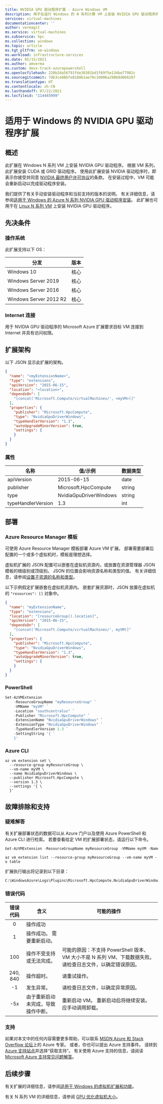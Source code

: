 ```yaml
---
title: NVIDIA GPU 驱动程序扩展 - Azure Windows VM
description: 用于在运行 Windows 的 N 系列计算 VM 上安装 NVIDIA GPU 驱动程序的 Microsoft Azure 扩展。
services: virtual-machines
documentationcenter: ''
author: vermagit
ms.service: virtual-machines
ms.subservice: hpc
ms.collection: windows
ms.topic: article
ms.tgt_pltfrm: vm-windows
ms.workload: infrastructure-services
ms.date: 05/15/2021
ms.author: amverma
ms.custom: devx-track-azurepowershell
ms.openlocfilehash: 220b2da56791fde38301bd1f69f5e134be77982c
ms.sourcegitcommit: 7d63ce88bfe8188b1ae70c3d006a29068d066287
ms.translationtype: HT
ms.contentlocale: zh-CN
ms.lasthandoff: 07/22/2021
ms.locfileid: "114445999"
---
```

# <a name="nvidia-gpu-driver-extension-for-windows"></a>适用于 Windows 的 NVIDIA GPU 驱动程序扩展

## <a name="overview"></a>概述

此扩展在 Windows N 系列 VM 上安装 NVIDIA GPU 驱动程序。 根据 VM 系列，此扩展安装 CUDA 或 GRID 驱动程序。 使用此扩展安装 NVIDIA 驱动程序时，即表示你接受并同意 [NVIDIA 最终用户许可协议](https://go.microsoft.com/fwlink/?linkid=874330)的条款。 在安装过程中，VM 可能会重新启动以完成驱动程序安装。

我们提供了有关手动安装驱动程序和当前支持的版本的说明。 有关详细信息，请参阅[适用于 Windows 的 Azure N 系列 NVIDIA GPU 驱动程序安装](../windows/n-series-driver-setup.md)。
此扩展也可用于在 [Linux N 系列 VM](hpccompute-gpu-linux.md) 上安装 NVIDIA GPU 驱动程序。

## <a name="prerequisites"></a>先决条件

### <a name="operating-system"></a>操作系统

此扩展支持以下 OS：

| 分发 | 版本 |
|---|---|
| Windows 10 | 核心 |
| Windows Server 2019 | 核心 |
| Windows Server 2016 | 核心 |
| Windows Server 2012 R2 | 核心 |

### <a name="internet-connectivity"></a>Internet 连接

用于 NVIDIA GPU 驱动程序的 Microsoft Azure 扩展要求目标 VM 连接到 Internet 并具有访问权限。

## <a name="extension-schema"></a>扩展架构

以下 JSON 显示此扩展的架构。

```json
{
  "name": "<myExtensionName>",
  "type": "extensions",
  "apiVersion": "2015-06-15",
  "location": "<location>",
  "dependsOn": [
    "[concat('Microsoft.Compute/virtualMachines/', <myVM>)]"
  ],
  "properties": {
    "publisher": "Microsoft.HpcCompute",
    "type": "NvidiaGpuDriverWindows",
    "typeHandlerVersion": "1.3",
    "autoUpgradeMinorVersion": true,
    "settings": {
    }
  }
}
```

### <a name="properties"></a>属性

| 名称 | 值/示例 | 数据类型 |
| ---- | ---- | ---- |
| apiVersion | 2015-06-15 | date |
| publisher | Microsoft.HpcCompute | string |
| type | NvidiaGpuDriverWindows | string |
| typeHandlerVersion | 1.3 | int |


## <a name="deployment"></a>部署

### <a name="azure-resource-manager-template"></a>Azure Resource Manager 模板 

可使用 Azure Resource Manager 模板部署 Azure VM 扩展。 部署需要部署后配置的一个或多个虚拟机时，模板是理想选择。

虚拟机扩展的 JSON 配置可以嵌套在虚拟机资源内，或放置在资源管理器 JSON 模板的根级别或顶级别。 JSON 的位置会影响资源名称和类型的值。 有关详细信息，请参阅[设置子资源的名称和类型](../../azure-resource-manager/templates/child-resource-name-type.md)。 

以下示例假定扩展嵌套在虚拟机资源内。 嵌套扩展资源时，JSON 放置在虚拟机的 `"resources": []` 对象中。

```json
{
  "name": "myExtensionName",
  "type": "extensions",
  "location": "[resourceGroup().location]",
  "apiVersion": "2015-06-15",
  "dependsOn": [
    "[concat('Microsoft.Compute/virtualMachines/', myVM)]"
  ],
  "properties": {
    "publisher": "Microsoft.HpcCompute",
    "type": "NvidiaGpuDriverWindows",
    "typeHandlerVersion": "1.3",
    "autoUpgradeMinorVersion": true,
    "settings": {
    }
  }
}
```

### <a name="powershell"></a>PowerShell

```powershell
Set-AzVMExtension
    -ResourceGroupName "myResourceGroup" `
    -VMName "myVM" `
    -Location "southcentralus" `
    -Publisher "Microsoft.HpcCompute" `
    -ExtensionName "NvidiaGpuDriverWindows" `
    -ExtensionType "NvidiaGpuDriverWindows" `
    -TypeHandlerVersion 1.3 `
    -SettingString '{ `
    }'
```

### <a name="azure-cli"></a>Azure CLI

```azurecli
az vm extension set \
  --resource-group myResourceGroup \
  --vm-name myVM \
  --name NvidiaGpuDriverWindows \
  --publisher Microsoft.HpcCompute \
  --version 1.3 \
  --settings '{ \
  }'
```

## <a name="troubleshoot-and-support"></a>故障排除和支持

### <a name="troubleshoot"></a>疑难解答

有关扩展部署状态的数据可以从 Azure 门户以及使用 Azure PowerShell 和 Azure CLI 进行检索。 若要查看给定 VM 的扩展部署状态，请运行以下命令。

```powershell
Get-AzVMExtension -ResourceGroupName myResourceGroup -VMName myVM -Name myExtensionName
```

```azurecli
az vm extension list --resource-group myResourceGroup --vm-name myVM -o table
```

扩展执行输出将记录到以下目录：

```cmd
C:\WindowsAzure\Logs\Plugins\Microsoft.HpcCompute.NvidiaGpuDriverWindows\
```

### <a name="error-codes"></a>错误代码

| 错误代码 | 含义 | 可能的操作 |
| :---: | --- | --- |
| 0 | 操作成功 |
| 1 | 操作成功。 需要重新启动。 |
| 100 | 操作不受支持或无法完成。 | 可能的原因：不支持 PowerShell 版本、VM 大小不是 N 系列 VM、下载数据失败。 请检查日志文件，以确定错误原因。 |
| 240, 840 | 操作超时。 | 请重试操作。 |
| -1 | 发生异常。 | 请检查日志文件，以确定异常原因。 |
| -5x | 由于重新启动未完成，导致操作中断。 | 重新启动 VM。 重新启动后将继续安装。 应手动调用卸载。 |


### <a name="support"></a>支持

如果对本文中的任何内容需要更多帮助，可以联系 [MSDN Azure 和 Stack Overflow 论坛](https://azure.microsoft.com/support/community/)上的 Azure 专家。 或者，你也可以提出 Azure 支持事件。 请转到 [Azure 支持站点](https://azure.microsoft.com/support/options/)并选择“获取支持”。 有关使用 Azure 支持的信息，请阅读 [Microsoft Azure 支持常见问题解答](https://azure.microsoft.com/support/faq/)。

## <a name="next-steps"></a>后续步骤
有关扩展的详细信息，请参阅[适用于 Windows 的虚拟机扩展和功能](features-windows.md)。

有关 N 系列 VM 的详细信息，请参阅 [GPU 优化虚拟机大小](../sizes-gpu.md)。
